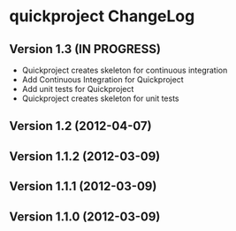 # quickproject ChangeLog

## Version 1.3 (IN PROGRESS)

- Quickproject creates skeleton for continuous integration
- Add Continuous Integration for Quickproject
- Add unit tests for Quickproject
- Quickproject creates skeleton for unit tests


## Version 1.2 (2012-04-07)


## Version 1.1.2 (2012-03-09)


## Version 1.1.1 (2012-03-09)


## Version 1.1.0 (2012-03-09)
